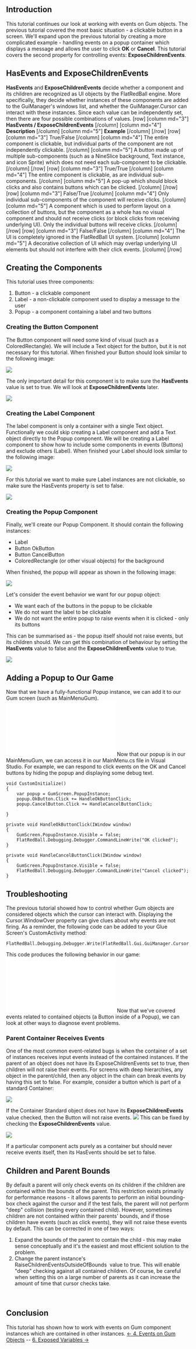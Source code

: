 ## Introduction

This tutorial continues our look at working with events on Gum objects. The previous tutorial covered the most basic situation - a clickable button in a screen. We'll expand upon the previous tutorial by creating a more complicated example - handling events on a popup container which displays a message and allows the user to click **OK** or **Cancel**. This tutorial covers the second property for controlling events: **ExposeChildrenEvents**.

## HasEvents and ExposeChildrenEvents

**HasEvents** and **ExposeChildrenEvents** decide whether a component and its children are recognized as UI objects by the FlatRedBall engine. More specifically, they decide whether instances of these components are added to the GuiManager's windows list, and whether the GuiManager.Cursor can interact with these instances. Since each value can be independently set, then there are four possible combinations of values. \[row\] \[column md="3"\] **HasEvents / ExposeChildrenEvents** \[/column\] \[column md="4"\] **Description** \[/column\] \[column md="5"\] **Example** \[/column\] \[/row\] \[row\] \[column md="3"\] True/False \[/column\] \[column md="4"\] The entire component is clickable, but individual parts of the component are not independently clickable. \[/column\] \[column md="5"\] A button made up of multiple sub-components (such as a NineSlice background, Text instance, and icon Sprite) which does not need each sub-component to be clickable. \[/column\] \[/row\] \[row\] \[column md="3"\] True/True \[/column\] \[column md="4"\] The entire component is clickable, as are individual sub-components. \[/column\] \[column md="5"\] A pop-up which should block clicks and also contains buttons which can be clicked. \[/column\] \[/row\] \[row\] \[column md="3"\] False/True \[/column\] \[column md="4"\] Only individual sub-components of the component will receive clicks. \[/column\] \[column md="5"\] A component which is used to perform layout on a collection of buttons, but the component as a whole has no visual component and should not receive clicks (or block clicks from receiving underlying UI). Only the individual buttons will receive clicks. \[/column\] \[/row\] \[row\] \[column md="3"\] False/False \[/column\] \[column md="4"\] The UI is completely ignored in the FlatRedBall UI system. \[/column\] \[column md="5"\] A decorative collection of UI which may overlap underlying UI elements but should not interfere with their click events. \[/column\] \[/row\]  

## Creating the Components

This tutorial uses three components:

1.  Button - a clickable component
2.  Label - a non-clickable component used to display a message to the user
3.  Popup - a component containing a label and two buttons

### Creating the Button Component

The Button component will need some kind of visual (such as a ColoredRectangle). We will include a Text object for the button, but it is not necessary for this tutorial. When finished your Button should look similar to the following image:

![](/media/2017-03-img_58cd81643eb36.png)

The only important detail for this component is to make sure the **HasEvents** value is set to true. We will look at **ExposeChildrenEvents** later.

![](/media/2023-08-img_64d8d90945476.png)

### Creating the Label Component

The label component is only a container with a single Text object. Functionally we could skip creating a Label component and add a Text object directly to the Popup component. We will be creating a Label component to show how to include some components in events (Buttons) and exclude others (Label). When finished your Label should look similar to the following image:

![](/media/2017-03-img_58cd840b932af.png)

For this tutorial we want to make sure Label instances are not clickable, so make sure the HasEvents property is set to false.

![](/media/2023-08-img_64d8d9858fc06.png)

### Creating the Popup Component

Finally, we'll create our Popup Component. It should contain the following instances:

-   Label
-   Button OkButton
-   Button CancelButton
-   ColoredRectangle (or other visual objects) for the background

When finished, the popup will appear as shown in the following image:

![](/media/2017-03-img_58cd866b0b6d3.png)

Let's consider the event behavior we want for our popup object:

-   We want each of the buttons in the popup to be clickable
-   We do not want the label to be clickable
-   We do not want the entire popup to raise events when it is clicked - only its buttons

This can be summarised as - the popup itself should not raise events, but its children should. We can get this combination of behaviour by setting the **HasEvents** value to false and the **ExposeChildrenEvents** value to true.

![](/media/2023-08-img_64d8da78f2ecb.png)

## Adding a Popup to Our Game

Now that we have a fully-functional Popup instance, we can add it to our Gum screen (such as MainMenuGum). [![](/wp-content/uploads/2017/03/13_07-31-43.gif.md)](/wp-content/uploads/2017/03/13_07-31-43.gif.md) Now that our popup is in our MainMenuGum, we can access it in our MainMenu.cs file in Visual Studio. For example, we can respond to click events on the OK and Cancel buttons by hiding the popup and displaying some debug text.

    void CustomInitialize()
    {
        var popup = GumScreen.PopupInstance;
        popup.OkButton.Click += HandleOkButtonClick;
        popup.CancelButton.Click += HandleCancelButtonClick;

    }

    private void HandleOkButtonClick(IWindow window)
    {
        GumScreen.PopupInstance.Visible = false;
        FlatRedBall.Debugging.Debugger.CommandLineWrite("OK clicked");
    }

    private void HandleCancelButtonClick(IWindow window)
    {
        GumScreen.PopupInstance.Visible = false;
        FlatRedBall.Debugging.Debugger.CommandLineWrite("Cancel clicked");
    }

## 

## Troubleshooting

The previous tutorial showed how to control whether Gum objects are considered objects which the cursor can interact with. Displaying the Cursor.WindowOver property can give clues about why events are not firing. As a reminder, the following code can be added to your Glue Screen's CustomActivity method:

``` lang:c#
FlatRedBall.Debugging.Debugger.Write(FlatRedBall.Gui.GuiManager.Cursor.WindowOver);
```

This code produces the following behavior in our game: [![](/wp-content/uploads/2017/03/13_07-42-11.gif.md)](/wp-content/uploads/2017/03/13_07-42-11.gif.md) Now that we've covered events related to contained objects (a Button inside of a Popup), we can look at other ways to diagnose event problems.

### Parent Container Receives Events

One of the most common event-related bugs is when the container of a set of instances receives input events instead of the contained instances. If the parent of an object does not have its ExposeChildrenEvents set to true, then children will not raise their events. For screens with deep hierarchies, any object in the parent/child, then any object in the chain can break events by having this set to false. For example, consider a button which is part of a standard Container:

![](/media/2017-05-img_5908a5918a41b.png)

If the Container Standard object does not have its **ExposeChildrenEvents** value checked, then the Button will not raise events. ![](/media/2017-05-img_5908a60746056.png) This can be fixed by checking the **ExposeChildrenEvents** value.

![](/media/2017-05-img_5908a65d704fe.png)

If a particular component acts purely as a container but should never receive events itself, then its HasEvents should be set to false.

## Children and Parent Bounds

By default a parent will only check events on its children if the children are contained within the bounds of the parent. This restriction exists primarily for performance reasons - it allows parents to perform an initial bounding-box check against the cursor and if the test fails, the parent will not perform "deep" collision (testing every contained child). However, sometimes children are not contained within their parents' bounds, and if those children have events (such as click events), they will not raise these events by default. This can be corrected in one of two ways:

1.  Expand the bounds of the parent to contain the child - this may make sense conceptually and it's the easiest and most efficient solution to the problem.
2.  Change the parent instance's RaiseChildrenEventsOutsideOfBounds  value to true. This will enable "deep" checking against all contained children. Of course, be careful when setting this on a large number of parents as it can increase the amount of time that cursor checks take.

 

## Conclusion

This tutorial has shown how to work with events on Gum component instances which are contained in other instances. [\<- 4. Events on Gum Objects](/documentation/tools/gum/gum-tutorials/tutorials-gum-events-on-gum-objects/.md) -- [6. Exposed Variables -\>](/documentation/tools/gum/gum-tutorials/tutorials-gum-exposed-variables/.md)
